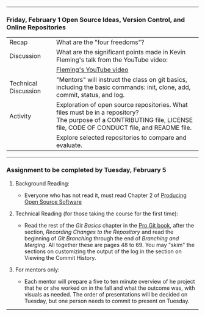 --------------------------------------------------------------------------------

### Friday, February 1 Open Source Ideas, Version Control, and Online Repositories

|                               |        |                              
|:---|:----|
|Recap          | What are the "four freedoms"? |
|Discussion     | What are the significant points made in Kevin Fleming's talk from the YouTube video: |
|               |   [Fleming's YouTube video]( https://www.youtube.com/watch?v=n2GhS-u-5FA) |
|Technical Discussion | "Mentors" will instruct the class on git basics, including the basic commands: init, clone, add, commit, status, and log.    |    
|Activity       | Exploration of open source repositories. What files must be in a repository? <br> The purpose of a CONTRIBUTING file, LICENSE file, CODE OF CONDUCT file, and README file. |
|               | Explore selected repositories to compare and evaluate.|

---

### Assignment to be completed by Tuesday, February 5
1. Background Reading:

    * Everyone who has not read it, must read Chapter 2 of [Producing Open Source Software](https://git-scm.com/book/en/v2)
2. Technical Reading (for those taking the course for the first time):
    * Read the rest of the *Git Basics* chapter in the [Pro Git book](https://git-scm.com/book/en/v2), after the section, *Recording Changes to the Repository*
      and read the beginning of *Git Branching* through the end of *Branching and Merging*. All together these are pages 48 to 69.
      You may "skim" the sections on customizing the output of the log in the section on Viewing the Commit History.

3. For mentors only:
    * Each mentor will prepare a five to ten minute overview of he project that he or she worked on in the fall and what the outcome was, with visuals as needed.
      The order of presentations will be decided on Tuesday, but one person needs to commit to present on Tuesday.
   
--------------------------------------------------------------------------------
